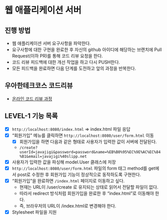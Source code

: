 # 웹 애플리케이션 서버
## 진행 방법
* 웹 애플리케이션 서버 요구사항을 파악한다.
* 요구사항에 대한 구현을 완료한 후 자신의 github 아이디에 해당하는 브랜치에 Pull Request(이하 PR)를 통해 코드 리뷰 요청을 한다.
* 코드 리뷰 피드백에 대한 개선 작업을 하고 다시 PUSH한다.
* 모든 피드백을 완료하면 다음 단계를 도전하고 앞의 과정을 반복한다.

## 우아한테크코스 코드리뷰
* [온라인 코드 리뷰 과정](https://github.com/woowacourse/woowacourse-docs/blob/master/maincourse/README.md)


## LEVEL-1 기능 목록

- [x] `http://localhost:8080/index.html` => index.html 파일 응답
- [x] “회원가입” 메뉴를 클릭하면 `http://localhost:8080/user/form.html` 이동  
    - [x] 회원가입을 하면 다음과 같은 형태로 사용자가 입력한 값이 서버에 전달된다.
    - `/create?userId=javajigi&password=password&name=%EB%B0%95%EC%9E%AC%EC%84%B1&email=javajigi%40slipp.net`
- [x] 사용자가 입력한 값을 파싱해 model.User 클래스에 저장
- [x] `http://localhost:8080/user/form.html` 파일의 form 태그 method를 get에서 post로 수정한 후 회원가입 기능이 정상적으로 동작하도록 구현한다.
- [x] “회원가입”을 완료하면 `/index.html` 페이지로 이동하고 싶다.
    - 현재는 URL이 /user/create 로 유지되는 상태로 읽어서 전달할 파일이 없다.
    - 따라서 redirect 방식처럼 회원가입을 완료한 후 “index.html”로 이동해야 한다.
    - 즉, 브라우저의 URL이 /index.html로 변경해야 한다.
- [x] Stylesheet 파일을 지원
